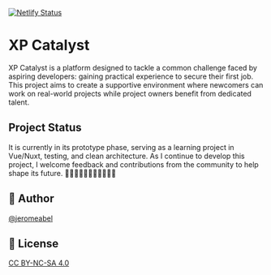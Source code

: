 [![Netlify Status](https://api.netlify.com/api/v1/badges/d7aaebf4-bc90-428a-a989-c86ad1247333/deploy-status)](https://app.netlify.com/sites/xpcatalyst/deploys)

# XP Catalyst

XP Catalyst is a platform designed to tackle a common challenge faced by aspiring developers: gaining practical experience to secure their first job. This project aims to create a supportive environment where newcomers can work on real-world projects while project owners benefit from dedicated talent.

## Project Status

It is currently in its prototype phase, serving as a learning project in Vue/Nuxt, testing, and clean architecture. As I continue to develop this project, I welcome feedback and contributions from the community to help shape its future. 👋👋🏿👋🏽👋🏻👋🏾👋🏼

## 👤 Author

[@jeromeabel](https://github.com/jeromeabel)

## 📝 License

[CC BY-NC-SA 4.0](https://creativecommons.org/licenses/by-nc-sa/4.0/)
